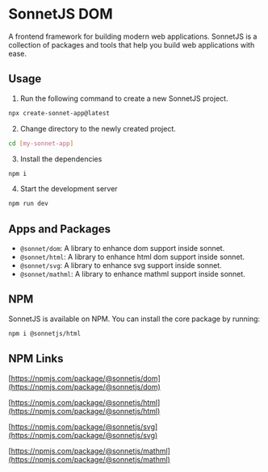 # SonnetJS DOM

A frontend framework for building modern web applications. SonnetJS is a collection of packages and tools that help you build web applications with ease.

## Usage

1. Run the following command to create a new SonnetJS project.

```bash
npx create-sonnet-app@latest
```

2. Change directory to the newly created project.

```bash
cd [my-sonnet-app]
```

3. Install the dependencies

```bash
npm i
```

4. Start the development server

```bash
npm run dev
```

## Apps and Packages

- `@sonnet/dom`: A library to enhance dom support inside sonnet.
- `@sonnet/html`: A library to enhance html dom support inside sonnet.
- `@sonnet/svg`: A library to enhance svg support inside sonnet.
- `@sonnet/mathml`: A library to enhance mathml support inside sonnet.

## NPM

SonnetJS is available on NPM. You can install the core package by running:

```bash
npm i @sonnetjs/html
```

## NPM Links


[https://npmjs.com/package/@sonnetjs/dom](https://npmjs.com/package/@sonnetjs/dom)

[https://npmjs.com/package/@sonnetjs/html](https://npmjs.com/package/@sonnetjs/html)

[https://npmjs.com/package/@sonnetjs/svg](https://npmjs.com/package/@sonnetjs/svg)

[https://npmjs.com/package/@sonnetjs/mathml](https://npmjs.com/package/@sonnetjs/mathml)
